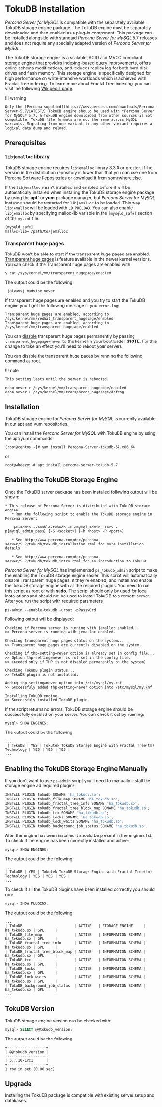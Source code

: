# TokuDB Installation

*Percona Server for MySQL* is compatible with the separately available TokuDB storage engine package. The TokuDB engine must be separately downloaded and then enabled as a plug-in component. This package can be installed alongside with standard *Percona Server for MySQL* 5.7 releases and does not require any specially adapted version of *Percona Server for MySQL*.

The TokuDB storage engine is a scalable, ACID and MVCC compliant storage engine that provides indexing-based query improvements, offers online schema modifications, and reduces replica lag for both hard disk drives and flash memory. This storage engine is specifically designed for high performance on write-intensive workloads which is achieved with Fractal Tree indexing. To learn more about Fractal Tree indexing, you can visit the following [Wikipedia page](https://en.wikipedia.org/wiki/Fractal_tree_index).

!!! warning

    Only the [Percona supplied](https://www.percona.com/downloads/Percona-Server-5.7/LATEST/) TokuDB engine should be used with *Percona Server for MySQL* 5.7. A TokuDB engine downloaded from other sources is not compatible. TokuDB file formats are not the same across MySQL variants. Migrating from one variant to any other variant requires a logical data dump and reload.

## Prerequisites

### `libjemalloc` library

TokuDB storage engine requires `libjemalloc` library 3.3.0 or greater. If the version in the distribution repository is lower than that you can use one from Percona Software Repositories or download it from somewhere else.

If the `libjemalloc` wasn’t installed and enabled before it will be automatically installed when installing the TokuDB storage engine package by using the **apt\`** or **yum** package manager, but *Percona Server for MySQL* instance should be restarted for `libjemalloc` to be loaded. This way `libjemalloc` will be loaded with `LD_PRELOAD`. You can also enable `libjemalloc` by specifying malloc-lib variable in the `[mysqld_safe]` section of the `my.cnf` file:

```text
[mysqld_safe]
malloc-lib= /path/to/jemalloc
```

### Transparent huge pages

TokuDB won’t be able to start if the transparent huge pages are enabled. [Transparent huge pages](https://access.redhat.com/site/documentation/en-US/Red_Hat_Enterprise_Linux/6/html/Performance_Tuning_Guide/s-memory-transhuge.html) is feature available in the newer kernel versions. You can check if the Transparent huge pages are enabled with:

```shell
$ cat /sys/kernel/mm/transparent_hugepage/enabled
```

The output could be the following:

```text
 [always] madvise never
```

If transparent huge pages are enabled and you try to start the TokuDB engine you’ll get the following message in you `error.log`:

```text
Transparent huge pages are enabled, according to /sys/kernel/mm/redhat_transparent_hugepage/enabled
Transparent huge pages are enabled, according to /sys/kernel/mm/transparent_hugepage/enabled
```

You can [disable](http://www.oracle-base.com/articles/linux/configuring-huge-pages-for-oracle-on-linux-64.php#disabling-transparent-hugepages) transparent huge pages permanently by passing `transparent_hugepage=never` to the kernel in your bootloader (**NOTE**: For this change to take an effect you’ll need to reboot your server).

You can disable the transparent huge pages by running the following command as root.

!!! note

    This setting lasts until the server is rebooted.

```shell
echo never > /sys/kernel/mm/transparent_hugepage/enabled
echo never > /sys/kernel/mm/transparent_hugepage/defrag
```

## Installation

TokuDB storage engine for *Percona Server for MySQL* is currently available in our apt and yum repositories.

You can install the *Percona Server for MySQL* with TokuDB engine by using the apt/yum commands:

```shell
[root@centos ~]# yum install Percona-Server-tokudb-57.x86_64
```

or

```shell
root@wheezy:~# apt install percona-server-tokudb-5.7
```

## Enabling the TokuDB Storage Engine

Once the TokuDB server package has been installed following output will be shown:

```text
* This release of Percona Server is distributed with TokuDB storage engine.
   * Run the following script to enable the TokuDB storage engine in Percona Server:

    ps-admin --enable-tokudb -u <mysql_admin_user> -p[mysql_admin_pass] [-S <socket>] [-h <host> -P <port>]

   * See http://www.percona.com/doc/percona-server/5.7/tokudb/tokudb_installation.html for more installation details

   * See http://www.percona.com/doc/percona-server/5.7/tokudb/tokudb_intro.html for an introduction to TokuDB
```

*Percona Server for MySQL* has implemented `ps_tokudb_admin` script to make the enabling the TokuDB storage engine easier. This script will automatically disable Transparent huge pages, if they’re enabled, and install and enable the TokuDB storage engine with all the required plugins. You need to run this script as root or with **sudo**. The script should only be used for local installations and should not be used to install TokuDB to a remote server. After you run the script with required parameters:

```shell
ps-admin --enable-tokudb -uroot -pPassw0rd
```

Following output will be displayed:

```text
Checking if Percona server is running with jemalloc enabled...
>> Percona server is running with jemalloc enabled.

Checking transparent huge pages status on the system...
>> Transparent huge pages are currently disabled on the system.

Checking if thp-setting=never option is already set in config file...
>> Option thp-setting=never is not set in the config file.
>> (needed only if THP is not disabled permanently on the system)

Checking TokuDB plugin status...
>> TokuDB plugin is not installed.

Adding thp-setting=never option into /etc/mysql/my.cnf
>> Successfuly added thp-setting=never option into /etc/mysql/my.cnf

Installing TokuDB engine...
>> Successfuly installed TokuDB plugin.
```

If the script returns no errors, TokuDB storage engine should be successfully enabled on your server. You can check it out by running:

```sql
mysql> SHOW ENGINES;
```

The output could be the following:

```text
...
 | TokuDB | YES | Tokutek TokuDB Storage Engine with Fractal Tree(tm) Technology | YES | YES | YES |
...
```

## Enabling the TokuDB Storage Engine Manually

If you don’t want to use `ps-admin` script you’ll need to manually install the storage engine ad required plugins.

```sql
INSTALL PLUGIN tokudb SONAME 'ha_tokudb.so';
INSTALL PLUGIN tokudb_file_map SONAME 'ha_tokudb.so';
INSTALL PLUGIN tokudb_fractal_tree_info SONAME 'ha_tokudb.so';
INSTALL PLUGIN tokudb_fractal_tree_block_map SONAME 'ha_tokudb.so';
INSTALL PLUGIN tokudb_trx SONAME 'ha_tokudb.so';
INSTALL PLUGIN tokudb_locks SONAME 'ha_tokudb.so';
INSTALL PLUGIN tokudb_lock_waits SONAME 'ha_tokudb.so';
INSTALL PLUGIN tokudb_background_job_status SONAME 'ha_tokudb.so';
```

After the engine has been installed it should be present in the engines list. To check if the engine has been correctly installed and active:

```sql
mysql> SHOW ENGINES;
```

The output could be the following:

```text
...
| TokuDB | YES | Tokutek TokuDB Storage Engine with Fractal Tree(tm) Technology | YES | YES | YES |
...
```

To check if all the TokuDB plugins have been installed correctly you should run:

```sql
mysql> SHOW PLUGINS;
```

The output could be the following:

```text
...
| TokuDB                        | ACTIVE   | STORAGE ENGINE     | ha_tokudb.so | GPL     |
| TokuDB_file_map               | ACTIVE   | INFORMATION SCHEMA | ha_tokudb.so | GPL     |
| TokuDB_fractal_tree_info      | ACTIVE   | INFORMATION SCHEMA | ha_tokudb.so | GPL     |
| TokuDB_fractal_tree_block_map | ACTIVE   | INFORMATION SCHEMA | ha_tokudb.so | GPL     |
| TokuDB_trx                    | ACTIVE   | INFORMATION SCHEMA | ha_tokudb.so | GPL     |
| TokuDB_locks                  | ACTIVE   | INFORMATION SCHEMA | ha_tokudb.so | GPL     |
| TokuDB_lock_waits             | ACTIVE   | INFORMATION SCHEMA | ha_tokudb.so | GPL     |
| TokuDB_background_job_status  | ACTIVE   | INFORMATION SCHEMA | ha_tokudb.so | GPL     |
...
```

## TokuDB Version

TokuDB storage engine version can be checked with:

```sql
mysql> SELECT @@tokudb_version;
```

The output could be the following:

```text
+------------------+
| @@tokudb_version |
+------------------+
| 5.7.10-1rc1      |
+------------------+
1 row in set (0.00 sec)
```

## Upgrade

Installing the TokuDB package is compatible with existing server setup and databases.
